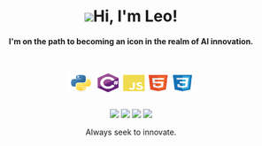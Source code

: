 # <h1 align="center"><img src="https://raw.githubusercontent.com/MartinHeinz/MartinHeinz/master/wave.gif" width="30px">Hi, I'm Leo!</h1>

#### <p align="center">I'm on the path to becoming an icon in the realm of AI innovation.</p>

  <div style="display: inline_block"><br>
    <p align="center">
      <img align="center" alt="Leo-Python" height="35" width="45" src="https://raw.githubusercontent.com/devicons/devicon/master/icons/python/python-original.svg">
      <img align="center" alt="Leo-Csharp" height="35" width="45" src="https://raw.githubusercontent.com/devicons/devicon/master/icons/csharp/csharp-original.svg">
      <img align="center" alt="Leo-Js" height="30" width="40" src="https://raw.githubusercontent.com/devicons/devicon/master/icons/javascript/javascript-plain.svg">
      <img align="center" alt="Leo-HTML" height="30" width="40" src="https://raw.githubusercontent.com/devicons/devicon/master/icons/html5/html5-original.svg">
      <img align="center" alt="Leo-CSS" height="30" width="40" src="https://raw.githubusercontent.com/devicons/devicon/master/icons/css3/css3-original.svg">
    </p>
  </div>

  ##

<div> 
   <p align="center">
  <a href="https://www.linkedin.com/in/leomdpaz" target="_blank"><img src="https://img.shields.io/badge/-LinkedIn-%230077B5?style=for-the-badge&logo=linkedin&logoColor=white" target="_blank"></a>
  <a href="mailto:leomacielpaz@hotmail.com" target="_blank"><img src="https://img.shields.io/badge/Outlook-0078D4?style=for-the-badge&logo=microsoft-outlook&logoColor=white" target="_blank"></a>
  <a href = "mailto:leomacielpaz@gmail.com"><img src="https://img.shields.io/badge/-Gmail-%23333?style=for-the-badge&logo=gmail&logoColor=red" target="_blank"></a>
  <a href="https://instagram.com/leomdpaz" target="_blank"><img src="https://img.shields.io/badge/-Instagram-%23E4405F?style=for-the-badge&logo=instagram&logoColor=white" target="_blank"></a> 
  </p>
</div>

<p align="center">Always seek to innovate.</p>
